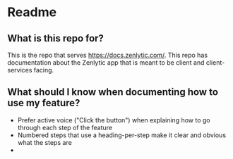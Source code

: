 # Readme

## What is this repo for? 

This is the repo that serves https://docs.zenlytic.com/. This repo has documentation about the Zenlytic app that is meant to be client and client-services facing. 

## What should I know when documenting how to use my feature?

- Prefer active voice ("Click the button") when explaining how to go through each step of the feature
- Numbered steps that use a heading-per-step make it clear and obvious what the steps are 
- 


